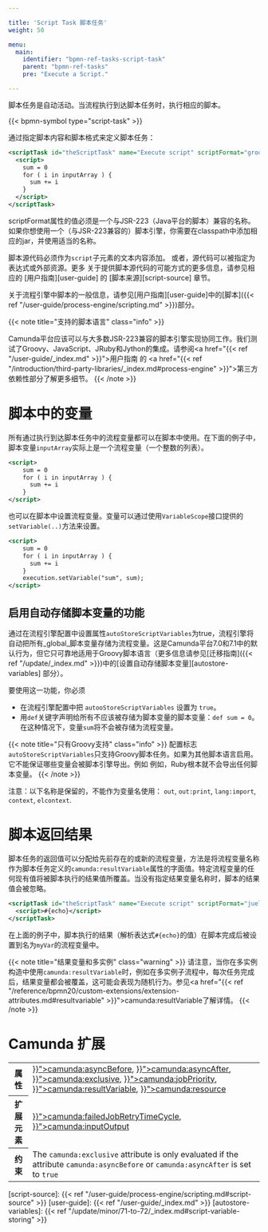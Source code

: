 ```yaml
---

title: 'Script Task 脚本任务'
weight: 50

menu:
  main:
    identifier: "bpmn-ref-tasks-script-task"
    parent: "bpmn-ref-tasks"
    pre: "Execute a Script."

---
```


脚本任务是自动活动。当流程执行到达脚本任务时，执行相应的脚本。

{{< bpmn-symbol type="script-task" >}}

通过指定脚本内容和脚本格式来定义脚本任务：

```xml
<scriptTask id="theScriptTask" name="Execute script" scriptFormat="groovy">
  <script>
    sum = 0
    for ( i in inputArray ) {
      sum += i
    }
  </script>
</scriptTask>
```

scriptFormat属性的值必须是一个与JSR-223（Java平台的脚本）兼容的名称。如果你想使用一个（与JSR-223兼容的）脚本引擎，你需要在classpath中添加相应的jar，并使用适当的名称。

脚本源代码必须作为`script`子元素的文本内容添加。
或者，源代码可以被指定为表达式或外部资源。更多
关于提供脚本源代码的可能方式的更多信息，请参见相应的
[用户指南][user-guide] 的 [脚本来源][script-source] 章节。

关于流程引擎中脚本的一般信息，请参见[用户指南][user-guide]中的[脚本]({{< ref "/user-guide/process-engine/scripting.md" >}})部分。

{{< note title="支持的脚本语言" class="info" >}}

Camunda平台应该可以与大多数JSR-223兼容的脚本引擎实现协同工作。我们测试了Groovy、JavaScript、JRuby和Jython的集成。请参阅<a href="{{< ref "/user-guide/_index.md" >}}">用户指南</a> 的 <a href="{{< ref "/introduction/third-party-libraries/_index.md#process-engine" >}}">第三方依赖性</a>部分了解更多细节。
{{< /note >}}

# 脚本中的变量

所有通过执行到达脚本任务中的流程变量都可以在脚本中使用。在下面的例子中，脚本变量`inputArray`实际上是一个流程变量（一个整数的列表）。

```xml
<script>
    sum = 0
    for ( i in inputArray ) {
      sum += i
    }
</script>
```

也可以在脚本中设置流程变量。变量可以通过使用`VariableScope`接口提供的`setVariable(..)`方法来设置。


```xml
<script>
    sum = 0
    for ( i in inputArray ) {
      sum += i
    }
    execution.setVariable("sum", sum);
</script>
```

## 启用自动存储脚本变量的功能

通过在流程引擎配置中设置属性`autoStoreScriptVariables`为true，流程引擎将自动把所有_global_脚本变量存储为流程变量。这是Camunda平台7.0和7.1中的默认行为，但它只可靠地适用于Groovy脚本语言（更多信息请参见[迁移指南]({{< ref "/update/_index.md" >}})中的[设置自动存储脚本变量][autostore-variables] 部分）。

要使用这一功能，你必须

* 在流程引擎配置中把 `autooStoreScriptVariables` 设置为 `true`。
* 用`def`关键字声明给所有不应该被存储为脚本变量的脚本变量：`def sum = 0`。在这种情况下，变量`sum`将不会被存储为流程变量。

{{< note title="只有Groovy支持" class="info" >}}
配置标志<code>autoStoreScriptVariables</code>只支持Groovy脚本任务。如果为其他脚本语言启用。
它不能保证哪些变量会被脚本引擎导出。例如
例如，Ruby根本就不会导出任何脚本变量。
{{< /note >}}

注意：以下名称是保留的，不能作为变量名使用：
`out`, `out:print`, `lang:import`, `context`, `elcontext`.


# 脚本返回结果

脚本任务的返回值可以分配给先前存在的或新的流程变量，方法是将流程变量名称作为脚本任务定义的`camunda:resultVariable`属性的字面值。特定流程变量的任何现有值将被脚本执行的结果值所覆盖。当没有指定结果变量名称时，脚本的结果值会被忽略。

```xml
<scriptTask id="theScriptTask" name="Execute script" scriptFormat="juel" camunda:resultVariable="myVar">
  <script>#{echo}</script>
</scriptTask>
```

在上面的例子中，脚本执行的结果（解析表达式`#{echo}`的值）在脚本完成后被设置到名为`myVar`的流程变量中。

{{< note title="结果变量和多实例" class="warning" >}}
请注意，当你在多实例构造中使用<code>camunda:resultVariable</code>时，例如在多实例子流程中，每次任务完成后，结果变量都会被覆盖，这可能会表现为随机行为。参见<a href="{{< ref "/reference/bpmn20/custom-extensions/extension-attributes.md#resultvariable" >}}">camunda:resultVariable</a>了解详情。
{{< /note >}}


# Camunda 扩展

<table class="table table-striped">
  <tr>
    <th>属性</th>
    <td>
      <a href="{{< ref "/reference/bpmn20/custom-extensions/extension-attributes.md#asyncbefore" >}}">camunda:asyncBefore</a>,
      <a href="{{< ref "/reference/bpmn20/custom-extensions/extension-attributes.md#asyncafter" >}}">camunda:asyncAfter</a>,
      <a href="{{< ref "/reference/bpmn20/custom-extensions/extension-attributes.md#exclusive" >}}">camunda:exclusive</a>,
      <a href="{{< ref "/reference/bpmn20/custom-extensions/extension-attributes.md#jobpriority" >}}">camunda:jobPriority</a>,
      <a href="{{< ref "/reference/bpmn20/custom-extensions/extension-attributes.md#resultvariable" >}}">camunda:resultVariable</a>,
      <a href="{{< ref "/reference/bpmn20/custom-extensions/extension-attributes.md#resource" >}}">camunda:resource</a>
    </td>
  </tr>
  <tr>
    <th>扩展元素</th>
    <td>
      <a href="{{< ref "/reference/bpmn20/custom-extensions/extension-elements.md#failedjobretrytimecycle" >}}">camunda:failedJobRetryTimeCycle</a>,
      <a href="{{< ref "/reference/bpmn20/custom-extensions/extension-elements.md#inputoutput" >}}">camunda:inputOutput</a>
    </td>
  </tr>
  <tr>
    <th>约束</th>
    <td>
      The <code>camunda:exclusive</code> attribute is only evaluated if the attribute
      <code>camunda:asyncBefore</code> or <code>camunda:asyncAfter</code> is set to <code>true</code>
    </td>
  </tr>
</table>


[script-source]: {{< ref "/user-guide/process-engine/scripting.md#script-source" >}}
[user-guide]: {{< ref "/user-guide/_index.md" >}}
[autostore-variables]: {{< ref "/update/minor/71-to-72/_index.md#script-variable-storing" >}}
